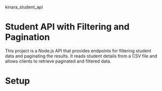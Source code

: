kinara_student_api

# Student API with Filtering and Pagination

This project is a Node.js API that provides endpoints for filtering student data and paginating the results. It reads student details from a CSV file and allows clients to retrieve paginated and filtered data.

# Setup


